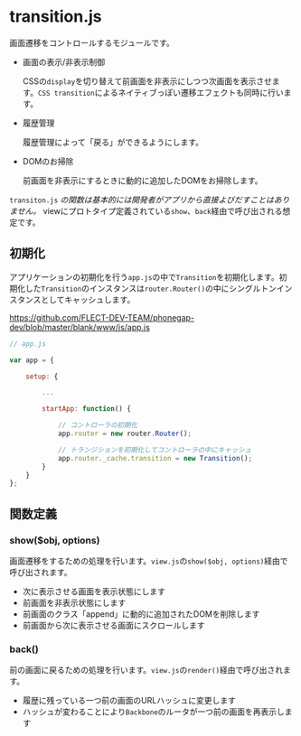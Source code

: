 # transition.js

画面遷移をコントロールするモジュールです。

*  画面の表示/非表示制御

	CSSの`display`を切り替えて前画面を非表示にしつつ次画面を表示させます。`CSS transition`によるネイティブっぽい遷移エフェクトも同時に行います。

* 履歴管理

	履歴管理によって「戻る」ができるようにします。

* DOMのお掃除

	前画面を非表示にするときに動的に追加したDOMをお掃除します。

`transiton.js` _の関数は基本的には開発者がアプリから直接よびだすことはありません。_ viewにプロトタイプ定義されている`show`、`back`経由で呼び出される想定です。

## 初期化

アプリケーションの初期化を行う`app.js`の中で`Transition`を初期化します。初期化した`Transition`のインスタンスは`router.Router()`の中にシングルトンインスタンスとしてキャッシュします。

https://github.com/FLECT-DEV-TEAM/phonegap-dev/blob/master/blank/www/js/app.js

```javascript
// app.js

var app = {

    setup: {

        ...

        startApp: function() {

            // コントローラの初期化
            app.router = new router.Router();

            // トランジションを初期化してコントローラの中にキャッシュ
            app.router._cache.transition = new Transition();
        }
    }
};
```

## 関数定義

### show($obj, options)

画面遷移をするための処理を行います。`view.js`の`show($obj, options)`経由で呼び出されます。

* 次に表示させる画面を表示状態にします
* 前画面を非表示状態にします
* 前画面のクラス「append」に動的に追加されたDOMを削除します
* 前画面から次に表示させる画面にスクロールします

### back()

前の画面に戻るための処理を行います。`view.js`の`render()`経由で呼び出されます。

* 履歴に残っている一つ前の画面のURLハッシュに変更します
* ハッシュが変わることにより`Backbone`のルータが一つ前の画面を再表示します
